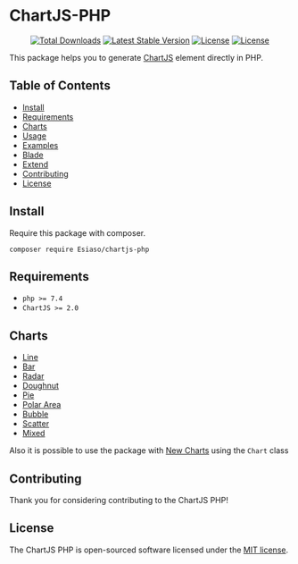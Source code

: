 # ChartJS-PHP

<p align="center">
<a href="https://packagist.org/packages/esiaso/chartjs-php"><img src="https://poser.pugx.org/esiaso/chartjs-php/d/total.svg" alt="Total Downloads"></a>
<a href="https://packagist.org/packages/esiaso/chartjs-php"><img src="https://poser.pugx.org/esiaso/chartjs-php/v/stable.svg" alt="Latest Stable Version"></a>
<a href="https://travis-ci.org/esiaso/chartjs-php"><img src="https://travis-ci.org/esiaso/chartjs-php.svg?branch=master" alt="License"></a>
<a href="https://packagist.org/packages/esiaso/chartjs-php"><img src="https://poser.pugx.org/esiaso/chartjs-php/license.svg" alt="License"></a>
</p>

This package helps you to generate [ChartJS](http://www.chartjs.org/ "ChartJS") element directly in PHP.

## Table of Contents

- [Install](#install)
- [Requirements](#requirements)
- [Charts](#charts)
- [Usage](usage.md)
- [Examples](examples.md)
- [Blade](blade.md)
- [Extend](extend.md)
- [Contributing](#contributing)
- [License](#license)

## Install

Require this package with composer.

```shell
composer require Esiaso/chartjs-php
```

## Requirements

- `php >= 7.4`
- `ChartJS >= 2.0`

## Charts

- [Line](http://www.chartjs.org/docs/latest/charts/line.html)
- [Bar](http://www.chartjs.org/docs/latest/charts/bar.html)
- [Radar](http://www.chartjs.org/docs/latest/charts/radar.html)
- [Doughnut](http://www.chartjs.org/docs/latest/charts/doughnut.html)
- [Pie](http://www.chartjs.org/docs/latest/charts/doughnut.html)
- [Polar Area](http://www.chartjs.org/docs/latest/charts/polar.html)
- [Bubble](http://www.chartjs.org/docs/latest/charts/bubble.html)
- [Scatter](http://www.chartjs.org/docs/latest/charts/scatter.html)
- [Mixed](http://www.chartjs.org/docs/latest/charts/mixed.html)

Also it is possible to use the package with [New Charts](http://www.chartjs.org/docs/latest/developers/charts.html)
using the `Chart` class

## Contributing

Thank you for considering contributing to the ChartJS PHP!

## License

The ChartJS PHP is open-sourced software licensed under the
[MIT license](http://opensource.org/licenses/MIT).
